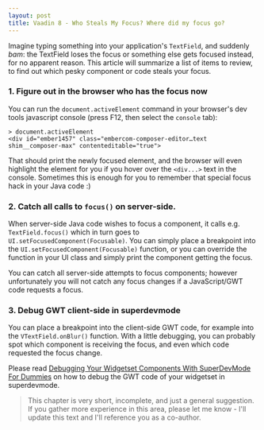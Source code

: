 ```yaml
---
layout: post
title: Vaadin 8 - Who Steals My Focus? Where did my focus go?
---
```


Imagine typing something into your application's `TextField`, and suddenly *bam*:
the TextField loses the focus or something else gets focused instead, for no apparent reason.
This article will summarize a list of items to review, to find out which pesky
component or code steals your focus.

### 1. Figure out in the browser who has the focus now

You can run the `document.activeElement` command in your browser's dev tools javascript console (press F12, then select the `console` tab):

```
> document.activeElement
<div id="ember1457" class="embercom-composer-editor…text shim__composer-max" contenteditable="true">
```

That should print the newly focused element, and the browser will even highlight the element for you
if you hover over the `<div...>` text in the console. Sometimes this is enough
for you to remember that special focus hack in your Java code :)

### 2. Catch all calls to `focus()` on server-side.

When server-side Java code wishes to focus a component, it calls e.g.
`TextField.focus()` which in turn goes to `UI.setFocusedComponent(Focusable)`.
You can simply place a breakpoint into the `UI.setFocusedComponent(Focusable)` function,
or you can override the function
in your UI class and simply print the component getting the focus.

You can catch all server-side attempts to focus components; however unfortunately
you will not catch any focus changes if a JavaScript/GWT code requests a focus.

### 3. Debug GWT client-side in superdevmode

You can place a breakpoint into the client-side GWT code, for example into
the `VTextField.onBlur()` function. With a little debugging,
you can probably spot which component is receiving the focus, and
even which code requested the focus change.

Please read
[Debugging Your Widgetset Components With SuperDevMode For Dummies](../Debugging-your-widgetset-components-with-superdevmode-for-dummies/)
on how to debug the GWT code of your widgetset in superdevmode.

> This chapter is very short, incomplete, and just a general suggestion. If you gather
more experience in this area, please let me know - I'll update this text and
I'll reference you as a co-author.
